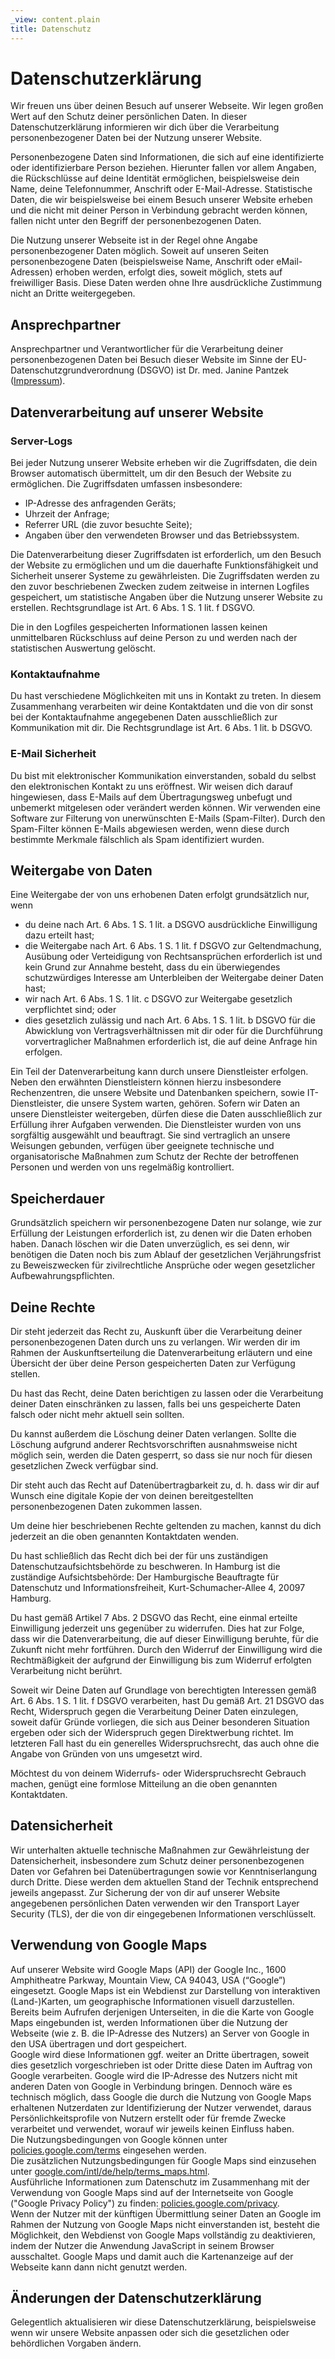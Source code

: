 ```yaml
---
_view: content.plain
title: Datenschutz
---
```


# Datenschutz&shy;erklärung

Wir freuen uns über deinen Besuch auf unserer Webseite. Wir legen großen Wert auf den Schutz deiner persönlichen Daten. In dieser Datenschutzerklärung informieren wir dich über die Verarbeitung personenbezogener Daten bei der Nutzung unserer Website.

Personenbezogene Daten sind Informationen, die sich auf eine identifizierte oder identifizierbare Person beziehen. Hierunter fallen vor allem Angaben, die Rückschlüsse auf deine Identität ermöglichen, beispielsweise dein Name, deine Telefonnummer, Anschrift oder E-Mail-Adresse. Statistische Daten, die wir beispielsweise bei einem Besuch unserer Website erheben und die nicht mit deiner Person in Verbindung gebracht werden können, fallen nicht unter den Begriff der personenbezogenen Daten.

Die Nutzung unserer Webseite ist in der Regel ohne Angabe personenbezogener Daten möglich. Soweit auf unseren Seiten personenbezogene Daten (beispielsweise Name, Anschrift oder eMail-Adressen) erhoben werden, erfolgt dies, soweit möglich, stets auf freiwilliger Basis. Diese Daten werden ohne Ihre ausdrückliche Zustimmung nicht an Dritte weitergegeben.  

## Ansprechpartner

Ansprechpartner und Verantwortlicher für die Verarbeitung deiner personenbezogenen Daten bei Besuch dieser Website im Sinne der EU-Datenschutzgrundverordnung (DSGVO) ist Dr. med. Janine Pantzek ([Impressum](/impressum)).

## Daten&shy;verarbeitung auf unserer Website

### Server-Logs

Bei jeder Nutzung unserer Website erheben wir die Zugriffsdaten, die dein Browser automatisch übermittelt, um dir den Besuch der Website zu ermöglichen. Die Zugriffsdaten umfassen insbesondere:

* IP-Adresse des anfragenden Geräts;
* Uhrzeit der Anfrage;
* Referrer URL (die zuvor besuchte Seite);
* Angaben über den verwendeten Browser und das Betriebssystem.

Die Datenverarbeitung dieser Zugriffsdaten ist erforderlich, um den Besuch der Website zu ermöglichen und um die dauerhafte Funktionsfähigkeit und Sicherheit unserer Systeme zu gewährleisten. Die Zugriffsdaten werden zu den zuvor beschriebenen Zwecken zudem zeitweise in internen Logfiles gespeichert, um statistische Angaben über die Nutzung unserer Website zu erstellen. Rechtsgrundlage ist Art. 6 Abs. 1 S. 1 lit. f DSGVO.

Die in den Logfiles gespeicherten Informationen lassen keinen unmittelbaren Rückschluss auf deine Person zu und werden nach der statistischen Auswertung gelöscht.

### Kontaktaufnahme

Du hast verschiedene Möglichkeiten mit uns in Kontakt zu treten. In diesem Zusammenhang verarbeiten wir deine Kontaktdaten und die von dir sonst bei der Kontaktaufnahme angegebenen Daten ausschließlich zur Kommunikation mit dir. Die Rechtsgrundlage ist Art. 6 Abs. 1 lit. b DSGVO.

### E-Mail Sicherheit

Du bist mit elektronischer Kommunikation einverstanden, sobald du selbst den elektronischen Kontakt zu uns eröffnest. Wir weisen dich darauf hingewiesen, dass E-Mails auf dem Übertragungsweg unbefugt und unbemerkt mitgelesen oder verändert werden können. Wir verwenden eine Software zur Filterung von unerwünschten E-Mails (Spam-Filter). Durch den Spam-Filter können E-Mails abgewiesen werden, wenn diese durch bestimmte Merkmale fälschlich als Spam identifiziert wurden.

## Weitergabe von Daten

Eine Weitergabe der von uns erhobenen Daten erfolgt grundsätzlich nur, wenn

* du deine nach Art. 6 Abs. 1 S. 1 lit. a DSGVO ausdrückliche Einwilligung dazu erteilt hast;
* die Weitergabe nach Art. 6 Abs. 1 S. 1 lit. f DSGVO zur Geltendmachung, Ausübung oder Verteidigung von Rechtsansprüchen erforderlich ist und kein Grund zur Annahme besteht, dass du ein überwiegendes schutzwürdiges Interesse am Unterbleiben der Weitergabe deiner Daten hast;
* wir nach Art. 6 Abs. 1 S. 1 lit. c DSGVO zur Weitergabe gesetzlich verpflichtet sind; oder
* dies gesetzlich zulässig und nach Art. 6 Abs. 1 S. 1 lit. b DSGVO für die Abwicklung von Vertragsverhältnissen mit dir oder für die Durchführung vorvertraglicher Maßnahmen erforderlich ist, die auf deine Anfrage hin erfolgen.

Ein Teil der Datenverarbeitung kann durch unsere Dienstleister erfolgen. Neben den erwähnten Dienstleistern können hierzu insbesondere Rechenzentren, die unsere Website und Datenbanken speichern, sowie IT-Dienstleister, die unsere System warten, gehören. Sofern wir Daten an unsere Dienstleister weitergeben, dürfen diese die Daten ausschließlich zur Erfüllung ihrer Aufgaben verwenden. Die Dienstleister wurden von uns sorgfältig ausgewählt und beauftragt. Sie sind vertraglich an unsere Weisungen gebunden, verfügen über geeignete technische und organisatorische Maßnahmen zum Schutz der Rechte der betroffenen Personen und werden von uns regelmäßig kontrolliert.

## Speicherdauer

Grundsätzlich speichern wir personenbezogene Daten nur solange, wie zur Erfüllung der Leistungen erforderlich ist, zu denen wir die Daten erhoben haben. Danach löschen wir die Daten unverzüglich, es sei denn, wir benötigen die Daten noch bis zum Ablauf der gesetzlichen Verjährungsfrist zu Beweiszwecken für zivilrechtliche Ansprüche oder wegen gesetzlicher Aufbewahrungspflichten.

## Deine Rechte

Dir steht jederzeit das Recht zu, Auskunft über die Verarbeitung deiner personenbezogenen Daten durch uns zu verlangen. Wir werden dir im Rahmen der Auskunftserteilung die Datenverarbeitung erläutern und eine Übersicht der über deine Person gespeicherten Daten zur Verfügung stellen.

Du hast das Recht, deine Daten berichtigen zu lassen oder die Verarbeitung deiner Daten einschränken zu lassen, falls bei uns gespeicherte Daten falsch oder nicht mehr aktuell sein sollten.

Du kannst außerdem die Löschung deiner Daten verlangen. Sollte die Löschung aufgrund anderer Rechtsvorschriften ausnahmsweise nicht möglich sein, werden die Daten gesperrt, so dass sie nur noch für diesen gesetzlichen Zweck verfügbar sind.

Dir steht auch das Recht auf Datenübertragbarkeit zu, d. h. dass wir dir auf Wunsch eine digitale Kopie der von deinen bereitgestellten personenbezogenen Daten zukommen lassen.

Um deine hier beschriebenen Rechte geltenden zu machen, kannst du dich jederzeit an die oben genannten Kontaktdaten wenden.

Du hast schließlich das Recht dich bei der für uns zuständigen Datenschutzaufsichtsbehörde zu beschweren. In Hamburg ist die zuständige Aufsichtsbehörde: Der Hamburgische Beauftragte für Datenschutz und Informationsfreiheit, Kurt-Schumacher-Allee 4, 20097 Hamburg.

Du hast gemäß Artikel 7 Abs. 2 DSGVO das Recht, eine einmal erteilte Einwilligung jederzeit uns gegenüber zu widerrufen. Dies hat zur Folge, dass wir die Datenverarbeitung, die auf dieser Einwilligung beruhte, für die Zukunft nicht mehr fortführen. Durch den Widerruf der Einwilligung wird die Rechtmäßigkeit der aufgrund der Einwilligung bis zum Widerruf erfolgten Verarbeitung nicht berührt.

Soweit wir Deine Daten auf Grundlage von berechtigten Interessen gemäß Art. 6 Abs. 1 S. 1 lit. f DSGVO verarbeiten, hast Du gemäß Art. 21 DSGVO das Recht, Widerspruch gegen die Verarbeitung Deiner Daten einzulegen, soweit dafür Gründe vorliegen, die sich aus Deiner besonderen Situation ergeben oder sich der Widerspruch gegen Direktwerbung richtet. Im letzteren Fall hast du ein generelles Widerspruchsrecht, das auch ohne die Angabe von Gründen von uns umgesetzt wird.

Möchtest du von deinem Widerrufs- oder Widerspruchsrecht Gebrauch machen, genügt eine formlose Mitteilung an die oben genannten Kontaktdaten.

## Daten&shy;sicherheit

Wir unterhalten aktuelle technische Maßnahmen zur Gewährleistung der Datensicherheit, insbesondere zum Schutz deiner personenbezogenen Daten vor Gefahren bei Datenübertragungen sowie vor Kenntniserlangung durch Dritte. Diese werden dem aktuellen Stand der Technik entsprechend jeweils angepasst. Zur Sicherung der von dir auf unserer Website angegebenen persönlichen Daten verwenden wir den Transport Layer Security (TLS), der die von dir eingegebenen Informationen verschlüsselt.

## Verwendung von Google Maps

Auf unserer Website wird Google Maps (API) der Google Inc., 1600 Amphitheatre Parkway, Mountain View, CA 94043, USA (“Google”) eingesetzt. Google Maps ist ein Webdienst zur Darstellung von interaktiven (Land-)Karten, um geographische Informationen visuell darzustellen. Bereits beim Aufrufen derjenigen Unterseiten, in die die Karte von Google Maps eingebunden ist, werden Informationen über die Nutzung der Webseite (wie z. B. die IP-Adresse des Nutzers) an Server von Google in den USA übertragen und dort gespeichert.  
Google wird diese Informationen ggf. weiter an Dritte übertragen, soweit dies gesetzlich vorgeschrieben ist oder Dritte diese Daten im Auftrag von Google verarbeiten. Google wird die IP-Adresse des Nutzers nicht mit anderen Daten von Google in Verbindung bringen. Dennoch wäre es technisch möglich, dass Google die durch die Nutzung von Google Maps erhaltenen Nutzerdaten zur Identifizierung der Nutzer verwendet, daraus Persönlichkeitsprofile von Nutzern erstellt oder für fremde Zwecke verarbeitet und verwendet, worauf wir jeweils keinen Einfluss haben.  
Die Nutzungsbedingungen von Google können unter [policies.google.com/terms](https://policies.google.com/terms) eingesehen werden.  
Die zusätzlichen Nutzungsbedingungen für Google Maps sind einzusehen unter [google.com/intl/de/help/terms_maps.html](https://www.google.com/intl/de/help/terms_maps.html).  
Ausführliche Informationen zum Datenschutz im Zusammenhang mit der Verwendung von Google Maps sind auf der Internetseite von Google ("Google Privacy Policy") zu finden: [policies.google.com/privacy](https://policies.google.com/privacy).  
Wenn der Nutzer mit der künftigen Übermittlung seiner Daten an Google im Rahmen der Nutzung von Google Maps nicht einverstanden ist, besteht die Möglichkeit, den Webdienst von Google Maps vollständig zu deaktivieren, indem der Nutzer die Anwendung JavaScript in seinem Browser ausschaltet. Google Maps und damit auch die Kartenanzeige auf der Webseite kann dann nicht genutzt werden.

## Änderungen der Datenschutz&shy;erklärung

Gelegentlich aktualisieren wir diese Datenschutzerklärung, beispielsweise wenn wir unsere Website anpassen oder sich die gesetzlichen oder behördlichen Vorgaben ändern.
